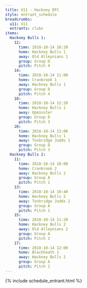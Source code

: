 ```yaml
---
title: U11 - Hackney RFC
style: entrant_schedule
breadcrumbs:
  u11: U11
  entrants: clubs
items:
  Hackney Bulls 1:
    12:
      time: 2018-10-14 10:20
      home: Hackney Bulls 1
      away: Old Alleynians 1
      group: Group D
      pitch: Pitch 4
    14:
      time: 2018-10-14 11:00
      home: Cranbrook 1
      away: Hackney Bulls 1
      group: Group D
      pitch: Pitch 4
    18:
      time: 2018-10-14 12:20
      home: Hackney Bulls 1
      away: Upminster
      group: Group D
      pitch: Pitch 3
    20:
      time: 2018-10-14 13:00
      home: Hackney Bulls 1
      away: Tonbridge Judds 1
      group: Group D
      pitch: Pitch 3
  Hackney Bulls 2:
    11:
      time: 2018-10-14 10:00
      home: Cranbrook 2
      away: Hackney Bulls 2
      group: Group A
      pitch: Pitch 1
    13:
      time: 2018-10-14 10:40
      home: Hackney Bulls 2
      away: Tonbridge Judds 2
      group: Group A
      pitch: Pitch 1
    15:
      time: 2018-10-14 11:20
      home: Hackney Bulls 2
      away: Old Alleynians 2
      group: Group A
      pitch: Pitch 2
    17:
      time: 2018-10-14 12:00
      home: Blackheath 1
      away: Hackney Bulls 2
      group: Group A
      pitch: Pitch 1
---
```


{% include schedule_entrant.html %}
